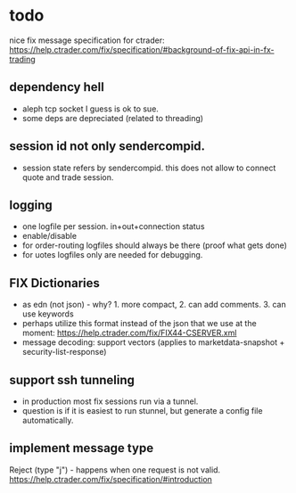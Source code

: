 # todo

nice fix message specification for ctrader:
https://help.ctrader.com/fix/specification/#background-of-fix-api-in-fx-trading

## dependency hell
- aleph tcp socket I guess is ok to sue.
- some deps are depreciated (related to threading)


## session id not only sendercompid.
- session state refers by sendercompid.
  this does not allow to connect quote and trade session.


## logging
  - one logfile per session. in+out+connection status
  - enable/disable
  - for order-routing logfiles should always be there (proof what gets done)
  - for uotes logfiles only are needed for debugging.

## FIX Dictionaries 
   - as edn (not json) - why? 1. more compact, 2. can add comments. 3. can use keywords
   - perhaps utilize this format instead of the json that we use at the moment: https://help.ctrader.com/fix/FIX44-CSERVER.xml
   - message decoding: support vectors (applies to marketdata-snapshot + security-list-response)

## support ssh tunneling
   - in production most fix sessions run via a tunnel.
   - question is if it is easiest to run stunnel, but generate a config file automatically.


## implement message type
  Reject (type "j") - happens when one request is not valid.
  https://help.ctrader.com/fix/specification/#introduction


